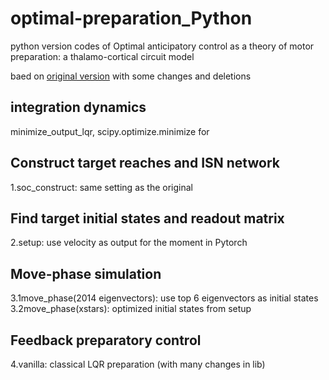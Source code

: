 # optimal-preparation_Python

python version codes of Optimal anticipatory control as a theory of motor preparation: a thalamo-cortical circuit model

baed on  [original version](https://github.com/hennequin-lab/optimal-preparation) with some changes and deletions

##  integration dynamics 

minimize_output_lqr, scipy.optimize.minimize for 



## Construct target reaches and ISN network
1.soc_construct: same setting as the original

## Find target initial states and readout matrix
2.setup: use velocity as output for the moment
in Pytorch 

## Move-phase simulation
3.1move_phase(2014 eigenvectors): use top 6 eigenvectors as initial states   
3.2move_phase(xstars): optimized initial states from setup 

## Feedback preparatory control
4.vanilla: classical LQR preparation (with many changes in lib)
